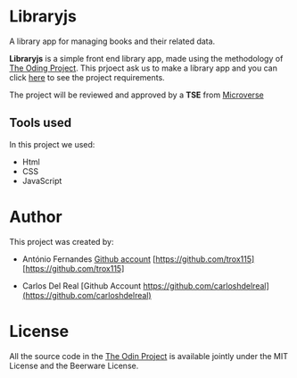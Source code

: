 # Libraryjs

A library app for managing books and their related data.

**Libraryjs** is a simple front end library app, made using the methodology of [The Oding Project](https://www.theodinproject.com). This prjoect ask us to make a library app and you can click [here](https://www.theodinproject.com/courses/javascript/lessons/library) to see the project requirements.

The project will be reviewed and approved by a **TSE** from [Microverse](https://microverse.org)

## Tools used

In this project we used:

- Html
- CSS
- JavaScript

# Author

This project was created by:

- António Fernandes [Github account](https://github.com/trox115) [https://github.com/trox115][https://github.com/trox115]

* Carlos Del Real [Github Account https://github.com/carloshdelreal](https://github.com/carloshdelreal)

# License

All the source code in the [The Odin Project](https://www.theodinproject.com/courses/ruby-on-rails/lessons/forms) is available jointly under the MIT License and the Beerware License.

